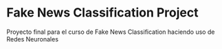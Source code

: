 # Fake News Classification Project

Proyecto final para el curso de Fake News Classification haciendo uso de Redes Neuronales
